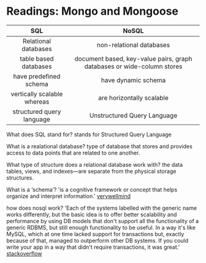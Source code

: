 # Readings: Mongo and Mongoose


  |SQL                                                                                        |NoSQL              |
  |:-----------------------------------------------------------------------------------------:|:-------------------------------:|
  |Relational databases  |non-relational databases     |
  |table based databases |document based, key-value pairs, graph databases or wide-column stores     |
  |have predefined schema|have dynamic schema     |
  |vertically scalable whereas  |are horizontally scalable |
  |structured query language  |Unstructured Query Language |
  
What does SQL stand for?
stands for Structured Query Language

What is a realational database?
type of database that stores and provides access to data points that are related to one another.

What type of structure does a relational database work with?
the data tables, views, and indexes—are separate from the physical storage structures.

What is a ‘schema’?
'is a cognitive framework or concept that helps organize and interpret information.' [verywellmind](https://www.verywellmind.com/what-is-a-schema-2795873)

how does nosql work?
'Each of the systems labelled with the generic name works differently, but the basic idea is to offer better scalability and performance by using DB models that don't support all the functionality of a generic RDBMS, but still enough functionality to be useful. In a way it's like MySQL, which at one time lacked support for transactions but, exactly because of that, managed to outperform other DB systems. If you could write your app in a way that didn't require transactions, it was great.' [stackoverflow](https://stackoverflow.com/questions/1145726/what-is-nosql-how-does-it-work-and-what-benefits-does-it-provide)


